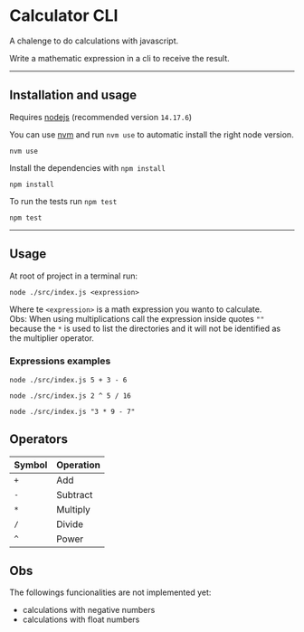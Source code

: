 # Calculator CLI

A chalenge to do calculations with javascript.

Write a mathematic expression in a cli to receive the result.

---

## Installation and usage

Requires [nodejs](https://nodejs.org/en/) (recommended version `14.17.6`)

You can use [nvm](https://github.com/nvm-sh/nvm) and run `nvm use` to automatic install the right node version.
```
nvm use
```

Install the dependencies with `npm install`
```
npm install
```

To run the tests run `npm test`
```
npm test
```

---

## Usage

At root of project in a terminal run:

```
node ./src/index.js <expression>
```

Where te `<expression>` is a math expression you wanto to calculate.  
Obs: When using multiplications call the expression inside quotes `""` because the `*` is used to list the directories and it will not be identified as the multiplier operator.

### Expressions examples
```
node ./src/index.js 5 + 3 - 6
```
```
node ./src/index.js 2 ^ 5 / 16
```
```
node ./src/index.js "3 * 9 - 7"
```

## Operators

|Symbol|Operation|
|------|---------|
|`+`   |Add      |
|`-`   |Subtract |
|`*`   |Multiply |
|`/`   |Divide   |
|`^`   |Power    |

## Obs

The followings funcionalities are not implemented yet:

- calculations with negative numbers
- calculations with float numbers
